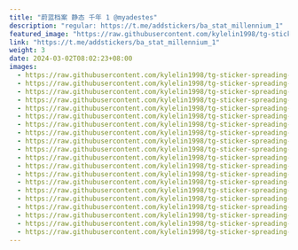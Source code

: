 ```yaml
---
title: "蔚蓝档案 静态 千年 1 @myadestes"
description: "regular: https://t.me/addstickers/ba_stat_millennium_1"
featured_image: "https://raw.githubusercontent.com/kylelin1998/tg-sticker-spreading-worldwide-images/main/img/b7f18db0-4ba2-4900-b7bf-0b3966f303a2.jpg"
link: "https://t.me/addstickers/ba_stat_millennium_1"
weight: 3
date: 2024-03-02T08:02:23+08:00
images:
  - https://raw.githubusercontent.com/kylelin1998/tg-sticker-spreading-worldwide-images/main/img/b7f18db0-4ba2-4900-b7bf-0b3966f303a2.jpg
  - https://raw.githubusercontent.com/kylelin1998/tg-sticker-spreading-worldwide-images/main/img/107b2160-ac31-4b61-b78c-253bf53026d7.jpg
  - https://raw.githubusercontent.com/kylelin1998/tg-sticker-spreading-worldwide-images/main/img/f6673c43-d758-4c4d-87dc-5765bbda8dff.jpg
  - https://raw.githubusercontent.com/kylelin1998/tg-sticker-spreading-worldwide-images/main/img/1e60cab1-058c-43be-8893-003c7460381c.jpg
  - https://raw.githubusercontent.com/kylelin1998/tg-sticker-spreading-worldwide-images/main/img/b5454c7c-d19b-4a30-879e-956298f88c3f.jpg
  - https://raw.githubusercontent.com/kylelin1998/tg-sticker-spreading-worldwide-images/main/img/46c54165-599d-4afe-904e-7b7caf5caa48.jpg
  - https://raw.githubusercontent.com/kylelin1998/tg-sticker-spreading-worldwide-images/main/img/945ea3c0-cd3c-4f4b-ba11-2238f87be692.jpg
  - https://raw.githubusercontent.com/kylelin1998/tg-sticker-spreading-worldwide-images/main/img/fe42e9fc-8efd-4182-9940-2b0b54f7adc0.jpg
  - https://raw.githubusercontent.com/kylelin1998/tg-sticker-spreading-worldwide-images/main/img/3ca00072-86c2-43ce-ab8b-93dac78ff65a.jpg
  - https://raw.githubusercontent.com/kylelin1998/tg-sticker-spreading-worldwide-images/main/img/f33433be-5df1-45f8-bfbf-e22963bf8872.jpg
  - https://raw.githubusercontent.com/kylelin1998/tg-sticker-spreading-worldwide-images/main/img/82fea408-6068-475f-889b-88aa98ef7443.jpg
  - https://raw.githubusercontent.com/kylelin1998/tg-sticker-spreading-worldwide-images/main/img/74f447f4-e796-48c5-9df6-dcbd8b0e4324.jpg
  - https://raw.githubusercontent.com/kylelin1998/tg-sticker-spreading-worldwide-images/main/img/b691682c-a8a5-4747-b8ff-e46e99b4a4d6.jpg
  - https://raw.githubusercontent.com/kylelin1998/tg-sticker-spreading-worldwide-images/main/img/57efc53b-6b07-4263-ae74-c83a8176f85a.jpg
  - https://raw.githubusercontent.com/kylelin1998/tg-sticker-spreading-worldwide-images/main/img/8cef1216-b8d2-4049-86fe-08be1301ed47.jpg
  - https://raw.githubusercontent.com/kylelin1998/tg-sticker-spreading-worldwide-images/main/img/c69fcd77-df5f-4a0a-9b2e-4926e641e1d5.jpg
  - https://raw.githubusercontent.com/kylelin1998/tg-sticker-spreading-worldwide-images/main/img/ac1f2611-e749-49fc-b2d4-aba1a8150472.jpg
  - https://raw.githubusercontent.com/kylelin1998/tg-sticker-spreading-worldwide-images/main/img/ab4aa2b1-1ced-4acb-ba1f-8e500b0ffa70.jpg
  - https://raw.githubusercontent.com/kylelin1998/tg-sticker-spreading-worldwide-images/main/img/34e20ffe-dd3a-4f8a-bfc7-62143ad33afb.jpg
  - https://raw.githubusercontent.com/kylelin1998/tg-sticker-spreading-worldwide-images/main/img/ffcf241f-b099-48f3-bd3a-47e1cdb96502.jpg
---
```

